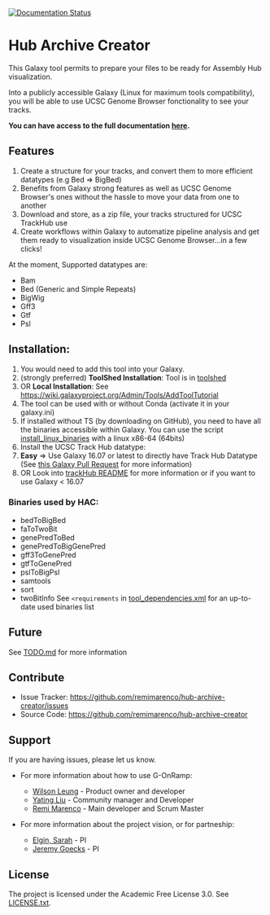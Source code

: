 [![Documentation Status](https://readthedocs.org/projects/g-onramp/badge/?version=documentation)](http://g-onramp.readthedocs.io/en/documentation/?badge=documentation)

# Hub Archive Creator
This Galaxy tool permits to prepare your files to be ready for Assembly Hub visualization.

Into a publicly accessible Galaxy (Linux for maximum tools compatibility), you will be able to use UCSC Genome Browser fonctionality to see your tracks.

**You can have access to the full documentation [here](http://g-onramp.readthedocs.io/).**

## Features
1. Create a structure for your tracks, and convert them to more efficient datatypes (e.g Bed => BigBed)
2. Benefits from Galaxy strong features as well as UCSC Genome Browser's ones without the hassle to move your data from one to another
3. Download and store, as a zip file, your tracks structured for UCSC TrackHub use
4. Create workflows within Galaxy to automatize pipeline analysis and get them ready to visualization inside UCSC Genome Browser...in a few clicks!

At the moment, Supported datatypes are:
- Bam
- Bed (Generic and Simple Repeats)
- BigWig
- Gff3
- Gtf
- Psl

## Installation:
1. You would need to add this tool into your Galaxy.
  1. (strongly preferred) **ToolShed Installation**: Tool is in [toolshed](https://toolshed.g2.bx.psu.edu/view/rmarenco/hubarchivecreator/fb5e60d4d18a)
  2. OR **Local Installation**: See https://wiki.galaxyproject.org/Admin/Tools/AddToolTutorial
2. The tool can be used with or without Conda (activate it in your galaxy.ini)
3. If installed without TS (by downloading on GitHub), you need to have all the binaries accessible within Galaxy.
   You can use the script [install_linux_binaries](util/install_linux_binaries) with a linux x86-64 (64bits)
4. Install the UCSC Track Hub datatype:
  1. **Easy** => Use Galaxy 16.07 or latest to directly have Track Hub Datatype (See [this Galaxy Pull Request](https://github.com/galaxyproject/galaxy/pull/2348) for more information)
  2. OR Look into [trackHub README](trackHub/README.md) for more information or if you want to use Galaxy < 16.07

### Binaries used by HAC:
- bedToBigBed
- faToTwoBit
- genePredToBed
- genePredToBigGenePred
- gff3ToGenePred
- gtfToGenePred
- pslToBigPsl
- samtools
- sort
- twoBitInfo
See `<requirements` in [tool_dependencies.xml](tool_dependencies.xml) for an up-to-date used binaries list

## Future
See [TODO.md](todo.md) for more information

## Contribute

- Issue Tracker: https://github.com/remimarenco/hub-archive-creator/issues
- Source Code: https://github.com/remimarenco/hub-archive-creator

## Support

If you are having issues, please let us know.

- For more information about how to use G-OnRamp:
    - [Wilson Leung](wleung@wustl.edu) - Product owner and developer
    - [Yating Liu](yliu41@wustl.edu) - Community manager and Developer
    - [Remi Marenco](remimarenco@gmail.com) - Main developer and Scrum Master

- For more information about the project vision, or for partneship:
    - [Elgin, Sarah](selgin@wustl.edu) - PI
    - [Jeremy Goecks](jgoecks@gwu.edu) - PI
    
## License

The project is licensed under the Academic Free License 3.0. See [LICENSE.txt](LICENSE.txt).

